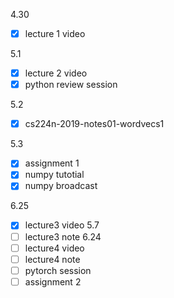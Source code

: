 4.30
- [x]  lecture 1 video

5.1
- [x] lecture 2 video
- [x] python review session

5.2
- [x] cs224n-2019-notes01-wordvecs1

5.3
- [x] assignment 1
- [x] numpy tutotial
- [x] numpy broadcast

6.25
- [x] lecture3 video 5.7
- [ ] lecture3 note 6.24
- [ ] lecture4 video
- [ ] lecture4 note
- [ ] pytorch session
- [ ] assignment 2
